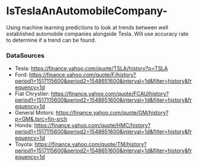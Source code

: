# IsTeslaAnAutomobileCompany-
Using machine learning predictions to look at trends between well established automobile companies alongside Tesla. Will use accuracy rate to determine if a trend can be found.

### DataSources
* Tesla: https://finance.yahoo.com/quote/TSLA/history?p=TSLA  
* Ford: https://finance.yahoo.com/quote/F/history?period1=1517115600&period2=1548651600&interval=1d&filter=history&frequency=1d  
* Fiat Chrystler: https://finance.yahoo.com/quote/FCAU/history?period1=1517115600&period2=1548651600&interval=1d&filter=history&frequency=1d  
* General Motors: https://finance.yahoo.com/quote/GM/history?p=GM&.tsrc=fin-srch
* Honda: https://finance.yahoo.com/quote/HMC/history?period1=1517115600&period2=1548651600&interval=1d&filter=history&frequency=1d  
* Toyota: https://finance.yahoo.com/quote/TM/history?period1=1517115600&period2=1548651600&interval=1d&filter=history&frequency=1d  
